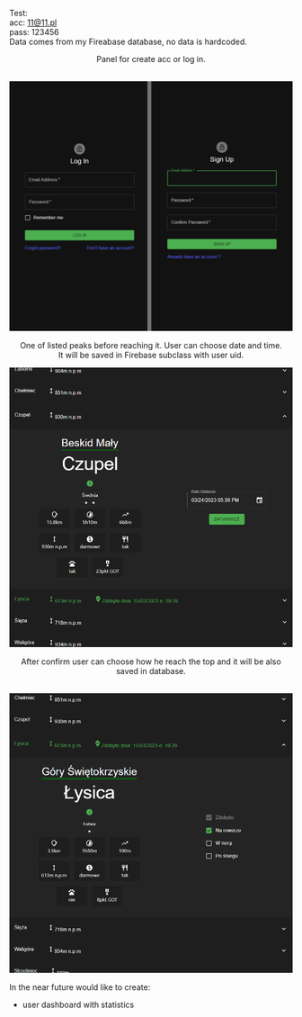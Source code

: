 Test:<br/>
acc: 11@11.pl<br/>
pass: 123456<br/>
Data comes from my Fireabase database, no data is hardcoded.<br/>

<p align="center">Panel for create acc or log in.</p><br/>
<img src='/readmeimg/1.png'/>
<br/><p align="center">One of listed peaks before reaching it. User can choose date and time.<br/>
It will be saved in Firebase subclass with user uid.</p>
<img src='/readmeimg/2.png'/>
<br/><p align="center">After confirm user can choose how he reach the top and it will be also saved in database.</p><br/>
<img src='/readmeimg/3.png'/>

In the near future would like to create:<br/>

- user dashboard with statistics<br/>
